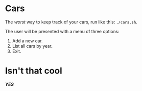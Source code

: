 # Cars 
 
The *worst* way to keep track of your cars, run like this: `./cars.sh`.
 
The user will be presented with a menu of three options:
1. Add a new car.
1. List all cars by year.
1. Exit.

# Isn't that cool
_**YES**_
